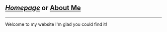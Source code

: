 ## [_Homepage_](/README.md) or [About Me](/final.md)
***
Welcome to my website I'm glad you could find it!
